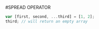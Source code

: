#SPREAD OPERATOR

```js
var [first, second, ...third] = [1, 2];
third; // will return an empty array
```

